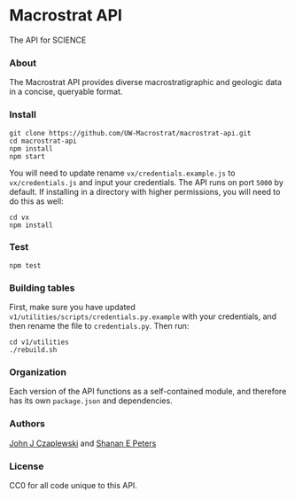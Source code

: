 # Macrostrat API
The API for SCIENCE

### About
The Macrostrat API provides diverse macrostratigraphic and geologic data in a concise, queryable format.

### Install
````
git clone https://github.com/UW-Macrostrat/macrostrat-api.git
cd macrostrat-api
npm install
npm start
````
You will need to update rename ````vx/credentials.example.js```` to ````vx/credentials.js```` and input your credentials. The API runs on port ````5000```` by default. If installing in a directory with higher permissions, you will need to do this as well:
````
cd vx
npm install
````

### Test
````
npm test
````

### Building tables
First, make sure you have updated ````v1/utilities/scripts/credentials.py.example```` with your credentials, and then rename the file to ````credentials.py````. Then run:

````
cd v1/utilities
./rebuild.sh
````

### Organization
Each version of the API functions as a self-contained module, and therefore has its own ````package.json```` and dependencies. 

### Authors
[John J Czaplewski](https://github.com/jczaplew) and [Shanan E Peters](http://strata.geoglogy.wisc.edu)

### License
CC0 for all code unique to this API.
